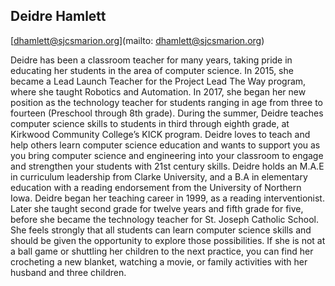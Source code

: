 ## Deidre Hamlett

[dhamlett@sjcsmarion.org](mailto: dhamlett@sjcsmarion.org)

Deidre has been a classroom teacher for many years, taking pride in educating her students in the area of computer science. In 2015, she became a Lead Launch Teacher for the Project Lead The Way program, where she taught Robotics and Automation. In 2017, she began her new position as the technology teacher for students ranging in age from three to fourteen (Preschool through 8th grade). During the summer, Deidre teaches computer science skills to students in third through eighth grade, at Kirkwood Community College’s KICK program.  Deidre loves to teach and help others learn computer science education and wants to support you as you bring computer science and engineering into your classroom to engage and strengthen your students with 21st century skills. Deidre holds an M.A.E in curriculum leadership from Clarke University, and a B.A in elementary education with a reading endorsement from the University of Northern Iowa. Deidre began her teaching career in 1999, as a reading interventionist. Later she taught second grade for twelve years and fifth grade for five, before she became the technology teacher for St. Joseph Catholic School. She feels strongly that all students can learn computer science skills and should be given the opportunity to explore those possibilities.  If she is not at a ball game or shuttling her children to the next practice, you can find her crocheting a new blanket, watching a movie, or family activities with her husband and three children.
